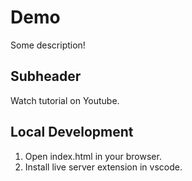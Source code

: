 # Demo

Some description!

## Subheader

Watch tutorial on Youtube.

## Local Development

1. Open index.html in your browser.
2. Install live server extension in vscode.
